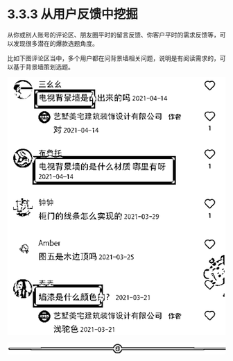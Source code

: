 # 3.3.3 从用户反馈中挖掘

从你或别人账号的评论区、朋友圈平时的留言反馈、你客户平时的需求反馈等，可以发现很多潜在的爆款选题角度。

比如下图评论区当中，多个用户都在问背景墙相关问题，说明是有阅读需求的，可以基于背景墙策划选题。

![](img/168e55c8f385022c57bf180a7eccb929.png)

![](img/fb91ee241585f33667363a0f754604fc.png)